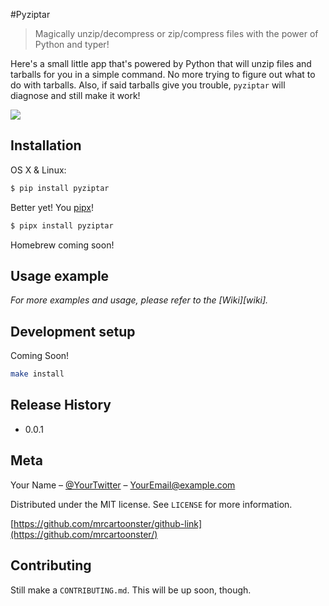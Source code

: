 #Pyziptar
> Magically unzip/decompress or zip/compress files with the power of Python and typer!


Here's a small little app that's powered by Python that will unzip files and tarballs for you in a simple command. No more trying to figure out what to do with tarballs. Also, if said tarballs give you trouble, `pyziptar` will diagnose and still make it work!

![](header.png)

## Installation

OS X & Linux:

```sh
$ pip install pyziptar
```

Better yet! You [pipx](https://pipxproject.github.io/pipx/installation/)!

```sh
$ pipx install pyziptar
```

Homebrew coming soon!


## Usage example


_For more examples and usage, please refer to the [Wiki][wiki]._

## Development setup

Coming Soon!

```sh
make install
```

## Release History

* 0.0.1
## Meta

Your Name – [@YourTwitter](https://twitter.com/dbader_org) – YourEmail@example.com

Distributed under the MIT license. See ``LICENSE`` for more information.

[https://github.com/mrcartoonster/github-link](https://github.com/mrcartoonster/)

## Contributing

Still make a `CONTRIBUTING.md`. This will be up soon, though.
